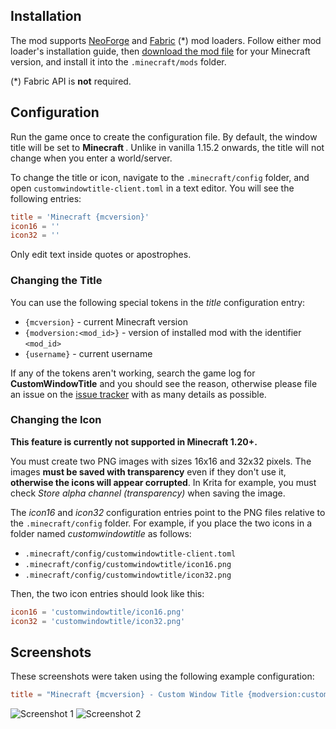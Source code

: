 ## Installation

The mod supports [NeoForge](https://neoforged.net/) and [Fabric](https://fabricmc.net/) (*) mod loaders. Follow either mod loader's installation guide, then [download the mod file](https://modrinth.com/mod/custom-window-title/versions) for your Minecraft version, and install it into the `.minecraft/mods` folder.

(*) Fabric API is **not** required.

## Configuration

Run the game once to create the configuration file. By default, the window title will be set to **Minecraft _<version>_**. Unlike in vanilla 1.15.2 onwards, the title will not change when you enter a world/server.

To change the title or icon, navigate to the `.minecraft/config` folder, and open `customwindowtitle-client.toml` in a text editor. You will see the following entries:

```toml
title = 'Minecraft {mcversion}'  
icon16 = ''  
icon32 = ''
```

Only edit text inside quotes or apostrophes.
### Changing the Title

You can use the following special tokens in the _title_ configuration entry:

* `{mcversion}` - current Minecraft version
* `{modversion:<mod_id>}` - version of installed mod with the identifier `<mod_id>`
* `{username}` - current username

If any of the tokens aren't working, search the game log for **CustomWindowTitle** and you should see the reason, otherwise please file an issue on the [issue tracker](https://github.com/chylex/Minecraft-Window-Title/issues) with as many details as possible.

### Changing the Icon

**This feature is currently not supported in Minecraft 1.20+.**

You must create two PNG images with sizes 16x16 and 32x32 pixels. The images **must be saved with transparency** even if they don't use it, **otherwise the icons will appear corrupted**. In Krita for example, you must check _Store alpha channel (transparency)_ when saving the image.

The _icon16_ and _icon32_ configuration entries point to the PNG files relative to the `.minecraft/config` folder. For example, if you place the two icons in a folder named _customwindowtitle_ as follows:

* `.minecraft/config/customwindowtitle-client.toml`
* `.minecraft/config/customwindowtitle/icon16.png`
* `.minecraft/config/customwindowtitle/icon32.png`

Then, the two icon entries should look like this:

```toml
icon16 = 'customwindowtitle/icon16.png'  
icon32 = 'customwindowtitle/icon32.png'
```

## Screenshots
These screenshots were taken using the following example configuration:

```toml
title = "Minecraft {mcversion} - Custom Window Title {modversion:customwindowtitle}"
```

![Screenshot 1](https://cdn.modrinth.com/data/RGH5gtzF/images/583e2cde5254f758f890abe5d018f46201dd856e.png)
![Screenshot 2](https://cdn.modrinth.com/data/RGH5gtzF/images/68b89c57f5505625c2cff00fd5fe7489571dcae3.png)
